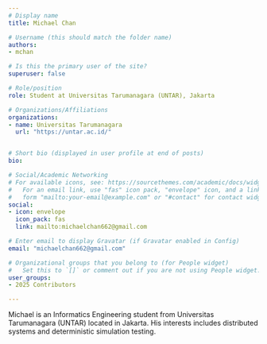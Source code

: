 ```yaml
---
# Display name
title: Michael Chan

# Username (this should match the folder name)
authors:
- mchan

# Is this the primary user of the site?
superuser: false

# Role/position
role: Student at Universitas Tarumanagara (UNTAR), Jakarta

# Organizations/Affiliations
organizations:
- name: Universitas Tarumanagara
  url: "https://untar.ac.id/"


# Short bio (displayed in user profile at end of posts)
bio:

# Social/Academic Networking
# For available icons, see: https://sourcethemes.com/academic/docs/widgets/#icons
#   For an email link, use "fas" icon pack, "envelope" icon, and a link in the
#   form "mailto:your-email@example.com" or "#contact" for contact widget.
social:
- icon: envelope
  icon_pack: fas
  link: mailto:michaelchan662@gmail.com

# Enter email to display Gravatar (if Gravatar enabled in Config)
email: "michaelchan662@gmail.com"

# Organizational groups that you belong to (for People widget)
#   Set this to `[]` or comment out if you are not using People widget.
user_groups:
- 2025 Contributors

---
```

Michael is an Informatics Engineering student from Universitas Tarumanagara (UNTAR) located in Jakarta. His interests includes distributed systems and deterministic simulation testing.
